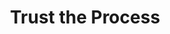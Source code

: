 ---
pid: ch30
title: Trust the Process
location_transcription: Any wall of any building
coordinates: "[-75.164240609142, 39.952451096813]"
zipcode: '19151'
gen_neighborhood: West Philadelphia
neighborhood: Overbrook,Overbrook Farms,Overbrook Park
outside_phl: 
age: '19'
age_range: 13-19
instagram: 
image_file_name: ch_30.jpg
proposal_transcription: graffiti //Trust the process// on any wall in buildings around
  the city
topic: Sports
topic_summary: 0, 0
type: Graffiti
keywords_other: 
credit: 
image_labels: 
twitter: 
facebook: 
permalink: "/monuments/ch30/"
layout: item-page
---